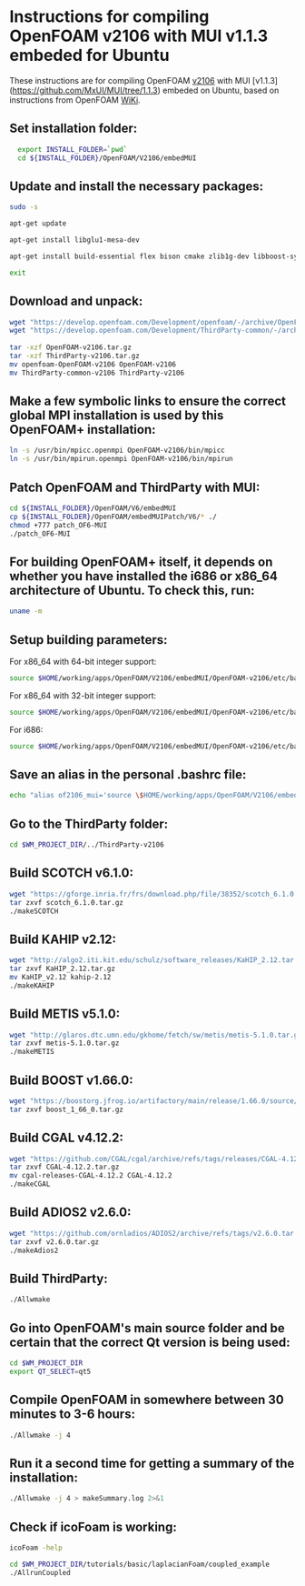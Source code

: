 Instructions for compiling OpenFOAM v2106 with MUI v1.1.3 embeded for Ubuntu
======================================================

These instructions are for compiling OpenFOAM [v2106](https://www.openfoam.com/news/main-news/openfoam-v2106) with MUI [v1.1.3] (https://github.com/MxUI/MUI/tree/1.1.3) embeded on Ubuntu, based on instructions from OpenFOAM [WiKi](http://openfoamwiki.net/index.php/Installation/Linux/OpenFOAM-v1806/Ubuntu).

Set installation folder:
---------------------------------------------
```bash
  export INSTALL_FOLDER=`pwd`
  cd ${INSTALL_FOLDER}/OpenFOAM/V2106/embedMUI
```

Update and install the necessary packages:
---------------------------------------------
```bash
sudo -s

apt-get update

apt-get install libglu1-mesa-dev

apt-get install build-essential flex bison cmake zlib1g-dev libboost-system-dev libboost-thread-dev libopenmpi-dev openmpi-bin gnuplot libreadline-dev libncurses-dev libxt-dev qt5-default libqt5x11extras5-dev libqt5help5 qtdeclarative5-dev qttools5-dev freeglut3-dev libqt5opengl5-dev texinfo libscotch-dev libcgal-dev

exit

```

Download and unpack:
---------------------------------------------
```bash
wget "https://develop.openfoam.com/Development/openfoam/-/archive/OpenFOAM-v2106/openfoam-OpenFOAM-v2106.tar.gz" -O OpenFOAM-v2106.tar.gz
wget "https://develop.openfoam.com/Development/ThirdParty-common/-/archive/v2106/ThirdParty-common-v2106.tar.gz" -O ThirdParty-v2106.tar.gz
 
tar -xzf OpenFOAM-v2106.tar.gz
tar -xzf ThirdParty-v2106.tar.gz
mv openfoam-OpenFOAM-v2106 OpenFOAM-v2106
mv ThirdParty-common-v2106 ThirdParty-v2106
```

Make a few symbolic links to ensure the correct global MPI installation is used by this OpenFOAM+ installation:
---------------------------------------------
```bash
ln -s /usr/bin/mpicc.openmpi OpenFOAM-v2106/bin/mpicc
ln -s /usr/bin/mpirun.openmpi OpenFOAM-v2106/bin/mpirun
```

Patch OpenFOAM and ThirdParty with MUI:
---------------------------------------------
```bash
cd ${INSTALL_FOLDER}/OpenFOAM/V6/embedMUI
cp ${INSTALL_FOLDER}/OpenFOAM/embedMUIPatch/V6/* ./
chmod +777 patch_OF6-MUI
./patch_OF6-MUI
```

For building OpenFOAM+ itself, it depends on whether you have installed the i686 or x86_64 architecture of Ubuntu. To check this, run:
---------------------------------------------
```bash
uname -m
```

Setup building parameters:
---------------------------------------------
For x86_64 with 64-bit integer support:
```bash
source $HOME/working/apps/OpenFOAM/V2106/embedMUI/OpenFOAM-v2106/etc/bashrc WM_LABEL_SIZE=64
```
For x86_64 with 32-bit integer support:
```bash
source $HOME/working/apps/OpenFOAM/V2106/embedMUI/OpenFOAM-v2106/etc/bashrc
```
For i686: 
```bash
source $HOME/working/apps/OpenFOAM/V2106/embedMUI/OpenFOAM-v2106/etc/bashrc WM_ARCH_OPTION=32
```

Save an alias in the personal .bashrc file:
---------------------------------------------
```bash
echo "alias of2106_mui='source \$HOME/working/apps/OpenFOAM/V2106/embedMUI/OpenFOAM-v2106/etc/bashrc $FOAM_SETTINGS'" >> $HOME/.bashrc
```

Go to the ThirdParty folder:
---------------------------------------------
```bash
cd $WM_PROJECT_DIR/../ThirdParty-v2106
```

Build SCOTCH v6.1.0:
---------------------------------------------
```bash
wget "https://gforge.inria.fr/frs/download.php/file/38352/scotch_6.1.0.tar.gz"
tar zxvf scotch_6.1.0.tar.gz
./makeSCOTCH
```

Build KAHIP v2.12:
---------------------------------------------
```bash
wget "http://algo2.iti.kit.edu/schulz/software_releases/KaHIP_2.12.tar.gz"
tar zxvf KaHIP_2.12.tar.gz
mv KaHIP_v2.12 kahip-2.12
./makeKAHIP
```

Build METIS v5.1.0:
---------------------------------------------
```bash
wget "http://glaros.dtc.umn.edu/gkhome/fetch/sw/metis/metis-5.1.0.tar.gz"
tar zxvf metis-5.1.0.tar.gz
./makeMETIS
```

Build BOOST v1.66.0:
---------------------------------------------
```bash
wget "https://boostorg.jfrog.io/artifactory/main/release/1.66.0/source/boost_1_66_0.tar.gz"
tar zxvf boost_1_66_0.tar.gz
```

Build CGAL v4.12.2:
---------------------------------------------
```bash
wget "https://github.com/CGAL/cgal/archive/refs/tags/releases/CGAL-4.12.2.tar.gz"
tar zxvf CGAL-4.12.2.tar.gz
mv cgal-releases-CGAL-4.12.2 CGAL-4.12.2
./makeCGAL
```

Build ADIOS2 v2.6.0:
---------------------------------------------
```bash
wget "https://github.com/ornladios/ADIOS2/archive/refs/tags/v2.6.0.tar.gz"
tar zxvf v2.6.0.tar.gz
./makeAdios2
```

Build ThirdParty:
---------------------------------------------
```bash
./Allwmake
```

Go into OpenFOAM's main source folder and be certain that the correct Qt version is being used:
---------------------------------------------
```bash
cd $WM_PROJECT_DIR
export QT_SELECT=qt5
```

Compile OpenFOAM in somewhere between 30 minutes to 3-6 hours: 
---------------------------------------------
```bash
./Allwmake -j 4
```

Run it a second time for getting a summary of the installation:  
---------------------------------------------
```bash
./Allwmake -j 4 > makeSummary.log 2>&1
```

Check if icoFoam is working:  
---------------------------------------------
```bash
icoFoam -help

cd $WM_PROJECT_DIR/tutorials/basic/laplacianFoam/coupled_example
./AllrunCoupled
```